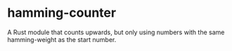 # hamming-counter
A Rust module that counts upwards, but only using numbers with the same hamming-weight as the start number.

